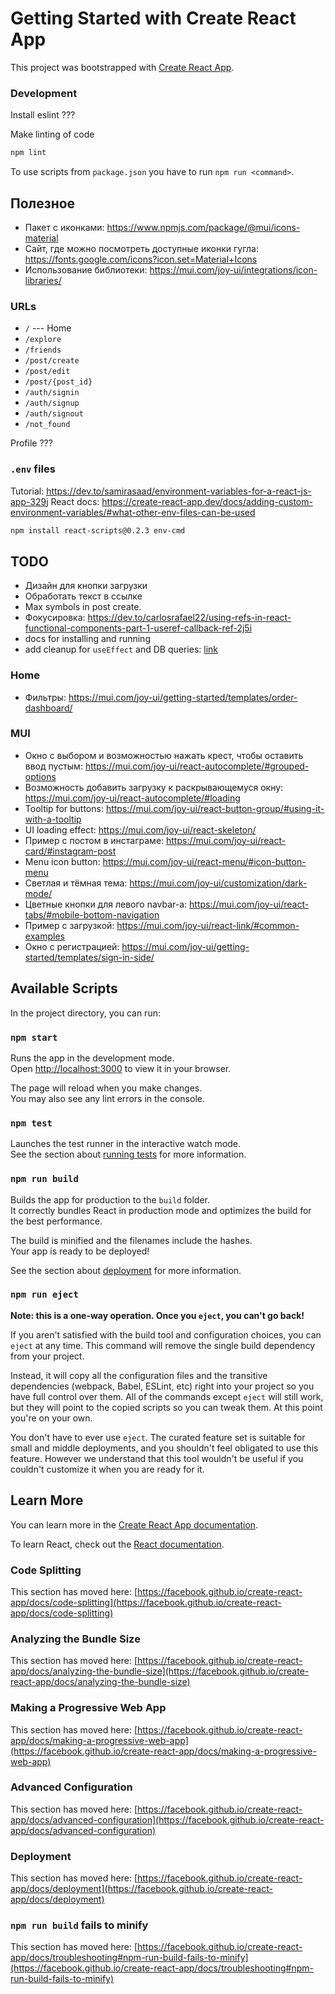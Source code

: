 # Getting Started with Create React App

This project was bootstrapped with [Create React App](https://github.com/facebook/create-react-app).

### Development

Install eslint ???

Make linting of code

```bash
npm lint
```

To use scripts from `package.json` you have to run `npm run <command>`.


## Полезное

- Пакет с иконками: <https://www.npmjs.com/package/@mui/icons-material>
- Сайт, где можно посмотреть доступные иконки гугла: <https://fonts.google.com/icons?icon.set=Material+Icons>
- Использование библиотеки: <https://mui.com/joy-ui/integrations/icon-libraries/>

### URLs

- `/` --- Home
- `/explore`
- `/friends`
- `/post/create`
- `/post/edit`
- `/post/{post_id}`
- `/auth/signin`
- `/auth/signup`
- `/auth/signout`
- `/not_found`

Profile ???

### `.env` files

Tutorial: <https://dev.to/samirasaad/environment-variables-for-a-react-js-app-329j>
React docs: <https://create-react-app.dev/docs/adding-custom-environment-variables/#what-other-env-files-can-be-used>

```bash
npm install react-scripts@0.2.3 env-cmd
```


## TODO

- Дизайн для кнопки загрузки
- Обработать текст в ссылке
- Max symbols in post create.
- Фокусировка: <https://dev.to/carlosrafael22/using-refs-in-react-functional-components-part-1-useref-callback-ref-2j5i>
- docs for installing and running
- add cleanup for `useEffect` and DB queries: [link](https://legacy.reactjs.org/docs/hooks-effect.html)


### Home

- Фильтры: <https://mui.com/joy-ui/getting-started/templates/order-dashboard/>

### MUI

- Окно с выбором и возможностью нажать крест, чтобы оставить ввод пустым: <https://mui.com/joy-ui/react-autocomplete/#grouped-options>
- Возможность добавить загрузку к раскрывающемуся окну: <https://mui.com/joy-ui/react-autocomplete/#loading>
- Tooltip for buttons: <https://mui.com/joy-ui/react-button-group/#using-it-with-a-tooltip>
- UI loading effect: <https://mui.com/joy-ui/react-skeleton/>
- Пример с постом в инстаграме: <https://mui.com/joy-ui/react-card/#instagram-post>
- Menu icon button: <https://mui.com/joy-ui/react-menu/#icon-button-menu>
- Светлая и тёмная тема: <https://mui.com/joy-ui/customization/dark-mode/>
- Цветные кнопки для левого navbar-а: <https://mui.com/joy-ui/react-tabs/#mobile-bottom-navigation>
- Пример с загрузкой: <https://mui.com/joy-ui/react-link/#common-examples>
- Окно с регистрацией: <https://mui.com/joy-ui/getting-started/templates/sign-in-side/>

## Available Scripts

In the project directory, you can run:

### `npm start`

Runs the app in the development mode.\
Open [http://localhost:3000](http://localhost:3000) to view it in your browser.

The page will reload when you make changes.\
You may also see any lint errors in the console.

### `npm test`

Launches the test runner in the interactive watch mode.\
See the section about [running tests](https://facebook.github.io/create-react-app/docs/running-tests) for more information.

### `npm run build`

Builds the app for production to the `build` folder.\
It correctly bundles React in production mode and optimizes the build for the best performance.

The build is minified and the filenames include the hashes.\
Your app is ready to be deployed!

See the section about [deployment](https://facebook.github.io/create-react-app/docs/deployment) for more information.

### `npm run eject`

**Note: this is a one-way operation. Once you `eject`, you can't go back!**

If you aren't satisfied with the build tool and configuration choices, you can `eject` at any time. This command will remove the single build dependency from your project.

Instead, it will copy all the configuration files and the transitive dependencies (webpack, Babel, ESLint, etc) right into your project so you have full control over them. All of the commands except `eject` will still work, but they will point to the copied scripts so you can tweak them. At this point you're on your own.

You don't have to ever use `eject`. The curated feature set is suitable for small and middle deployments, and you shouldn't feel obligated to use this feature. However we understand that this tool wouldn't be useful if you couldn't customize it when you are ready for it.

## Learn More

You can learn more in the [Create React App documentation](https://facebook.github.io/create-react-app/docs/getting-started).

To learn React, check out the [React documentation](https://reactjs.org/).

### Code Splitting

This section has moved here: [https://facebook.github.io/create-react-app/docs/code-splitting](https://facebook.github.io/create-react-app/docs/code-splitting)

### Analyzing the Bundle Size

This section has moved here: [https://facebook.github.io/create-react-app/docs/analyzing-the-bundle-size](https://facebook.github.io/create-react-app/docs/analyzing-the-bundle-size)

### Making a Progressive Web App

This section has moved here: [https://facebook.github.io/create-react-app/docs/making-a-progressive-web-app](https://facebook.github.io/create-react-app/docs/making-a-progressive-web-app)

### Advanced Configuration

This section has moved here: [https://facebook.github.io/create-react-app/docs/advanced-configuration](https://facebook.github.io/create-react-app/docs/advanced-configuration)

### Deployment

This section has moved here: [https://facebook.github.io/create-react-app/docs/deployment](https://facebook.github.io/create-react-app/docs/deployment)

### `npm run build` fails to minify

This section has moved here: [https://facebook.github.io/create-react-app/docs/troubleshooting#npm-run-build-fails-to-minify](https://facebook.github.io/create-react-app/docs/troubleshooting#npm-run-build-fails-to-minify)
